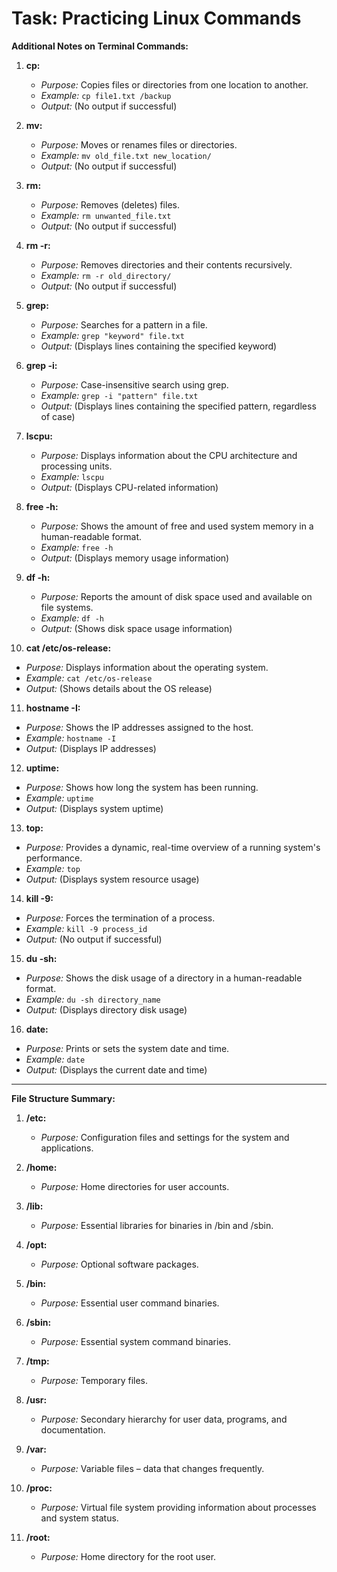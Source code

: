 # Task: Practicing Linux Commands

**Additional Notes on Terminal Commands:**

1. **cp:**
   - *Purpose:* Copies files or directories from one location to another.
   - *Example:* `cp file1.txt /backup`
   - *Output:* (No output if successful)

2. **mv:**
   - *Purpose:* Moves or renames files or directories.
   - *Example:* `mv old_file.txt new_location/`
   - *Output:* (No output if successful)

3. **rm:**
   - *Purpose:* Removes (deletes) files.
   - *Example:* `rm unwanted_file.txt`
   - *Output:* (No output if successful)

4. **rm -r:**
   - *Purpose:* Removes directories and their contents recursively.
   - *Example:* `rm -r old_directory/`
   - *Output:* (No output if successful)

5. **grep:**
    - *Purpose:* Searches for a pattern in a file.
    - *Example:* `grep "keyword" file.txt`
    - *Output:* (Displays lines containing the specified keyword)

6. **grep -i:**
    - *Purpose:* Case-insensitive search using grep.
    - *Example:* `grep -i "pattern" file.txt`
    - *Output:* (Displays lines containing the specified pattern, regardless of case)

7. **lscpu:**
   - *Purpose:* Displays information about the CPU architecture and processing units.
   - *Example:* `lscpu`
   - *Output:* (Displays CPU-related information)

8. **free -h:**
   - *Purpose:* Shows the amount of free and used system memory in a human-readable format.
   - *Example:* `free -h`
   - *Output:* (Displays memory usage information)

9. **df -h:**
   - *Purpose:* Reports the amount of disk space used and available on file systems.
   - *Example:* `df -h`
   - *Output:* (Shows disk space usage information)

10. **cat /etc/os-release:**
   - *Purpose:* Displays information about the operating system.
   - *Example:* `cat /etc/os-release`
   - *Output:* (Shows details about the OS release)

11. **hostname -I:**
   - *Purpose:* Shows the IP addresses assigned to the host.
   - *Example:* `hostname -I`
   - *Output:* (Displays IP addresses)

12. **uptime:**
   - *Purpose:* Shows how long the system has been running.
   - *Example:* `uptime`
   - *Output:* (Displays system uptime)

13. **top:**
   - *Purpose:* Provides a dynamic, real-time overview of a running system's performance.
   - *Example:* `top`
   - *Output:* (Displays system resource usage)

14. **kill -9:**
   - *Purpose:* Forces the termination of a process.
   - *Example:* `kill -9 process_id`
   - *Output:* (No output if successful)

15. **du -sh:**
   - *Purpose:* Shows the disk usage of a directory in a human-readable format.
   - *Example:* `du -sh directory_name`
   - *Output:* (Displays directory disk usage)

16. **date:**
   - *Purpose:* Prints or sets the system date and time.
   - *Example:* `date`
   - *Output:* (Displays the current date and time)

---

**File Structure Summary:**

1. **/etc:**
   - *Purpose:* Configuration files and settings for the system and applications.

2. **/home:**
   - *Purpose:* Home directories for user accounts.

3. **/lib:**
   - *Purpose:* Essential libraries for binaries in /bin and /sbin.

4. **/opt:**
   - *Purpose:* Optional software packages.

5. **/bin:**
   - *Purpose:* Essential user command binaries.

6. **/sbin:**
   - *Purpose:* Essential system command binaries.

7. **/tmp:**
   - *Purpose:* Temporary files.

8. **/usr:**
   - *Purpose:* Secondary hierarchy for user data, programs, and documentation.

9. **/var:**
   - *Purpose:* Variable files – data that changes frequently.

10. **/proc:**
    - *Purpose:* Virtual file system providing information about processes and system status.

11. **/root:**
    - *Purpose:* Home directory for the root user.